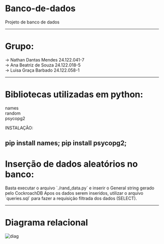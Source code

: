 # Banco-de-dados
Projeto de banco de dados

----
<h1>Grupo:</h1>
  -> Nathan Dantas Mendes 24.122.041-7 <br>
  -> Ana Beatriz de Souza 24.122.018-5 <br>
  -> Luisa Graça Barbado  24.122.058-1 <br>
  
----
<h1>Bibliotecas utilizadas em python:</h1>

names <br>
random  <br>
psycopg2  <br>

INSTALAÇÃO:

pip install names; pip install psycopg2;
----
<h1>Inserção de dados aleatórios no banco:</h1>
  Basta executar o arquivo `./rand_data.py` e inserir o General string gerado pelo CockroachDB
  Apos os dados serem inseridos, utilizar o arquivo `queries.sql´ para fazer a requisição filtrada dos dados (SELECT).


----
<h1>Diagrama relacional</h1>

![diag](https://github.com/nath88d/Banco-de-dados/assets/104024701/9879fc5e-3f7e-4057-9813-af29c4427de0)
